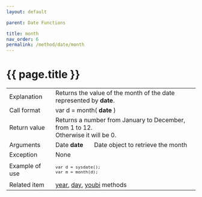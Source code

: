```yaml
---
layout: default

parent: Date Functions

title: month
nav_order: 6
permalink: /method/date/month
---
```




# {{ page.title }}

<table>
  <tr>
    <td>Explanation</td>
    <td colspan="2">Returns the value of the month of the date represented by <b>date</b>.</td>
  </tr>
  <tr>
    <td>Call format</td>
    <td colspan="2">var d = month( <b>date</b> )</td>
  </tr>
  <tr>
    <td>Return value</td>
    <td colspan="2">Returns a number from January to December, from 1 to 12.<br>Otherwise it will be 0.</td>
  </tr>  
  <tr>
    <td>Arguments</td>
    <td>Date <b>date</b></td>
    <td>Date object to retrieve the month</td>
  </tr>
  <tr>
    <td>Exception</td>
    <td colspan="2">None</td>
  </tr>
  <tr>
    <td>Example of use</td>
    <td colspan="2"><code><pre>var d = sysdate();
var m = month(d);</pre></code></td>
  </tr>
  <tr>
    <td>Related item</td>
    <td colspan="2"><a href="/method/date/year">year</a>, <a href="/method/date/day">day</a>, <a href="/method/date/youbi">youbi</a> methods </td>
  </tr>
</table>









